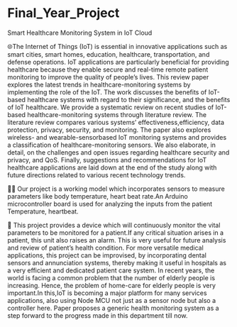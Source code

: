 # Final_Year_Project
Smart Healthcare Monitoring System in IoT Cloud

:globe_with_meridians:The Internet of Things (IoT) is essential in innovative applications such as smart cities,
smart homes, education, healthcare, transportation, and defense operations. IoT 
applications are particularly beneficial for providing healthcare because they enable secure
and real-time remote patient monitoring to improve the quality of people’s lives. This
review paper explores the latest trends in healthcare-monitoring systems by implementing 
the role of the IoT. The work discusses the benefits of IoT-based healthcare systems
with regard to their significance, and the benefits of IoT healthcare. We provide a 
systematic review on recent studies of IoT-based healthcare-monitoring systems through
literature review. The literature review compares various systems’ effectiveness,efficiency, data protection, privacy, security, and monitoring. 
The paper also explores wireless- and wearable-sensorbased IoT monitoring systems and provides a classification of healthcare-monitoring sensors. We also elaborate, in detail, on the challenges
and open issues regarding healthcare security and privacy, and QoS. Finally, 
suggestions and recommendations for IoT healthcare applications are laid down at the end of
the study along with future directions related to various recent technology trends.

:technologist:
Our project is a working model which incorporates sensors to measure parameters
like body temperature, heart beat rate.An Arduino microcontroller board is used for
analyzing the inputs from the patient Temperature, heartbeat. 

:hospital:
This project provides a device which will continuously monitor the vital parameters to be monitored for
a patient.If any critical situation arises in a patient, this unit also raises an alarm.
This is very useful for future analysis and review of patient’s health condition. For
more versatile medical applications, this project can be improvised, by incorporating
dental sensors and annunciation systems, thereby making it useful in hospitals as a
very efficient and dedicated patient care system. In recent years, the world is facing a
common problem that the number of elderly people is increasing. Hence, the problem of
home-care for elderly people is very important.In this,IoT is becoming a major platform
for many services applications, also using Node MCU not just as a sensor node but
also a controller here. Paper proposes a generic health monitoring system as a step
forward to the progress made in this department till now.

